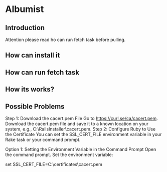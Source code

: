 # Albumist 

## Introduction

Attention please read ho can run fetch task before pulling.

## How can install it

## How can run fetch task

## How its works?

## Possible Problems
Step 1: Download the cacert.pem File
Go to https://curl.se/ca/cacert.pem.
Download the cacert.pem file and save it to a known location on your system, e.g., C:\RailsInstaller\cacert.pem.
Step 2: Configure Ruby to Use the Certificate
You can set the SSL_CERT_FILE environment variable in your Rake task or your command prompt.

Option 1: Setting the Environment Variable in the Command Prompt
Open the command prompt.
Set the environment variable:

set SSL_CERT_FILE=C:\certificates\cacert.pem